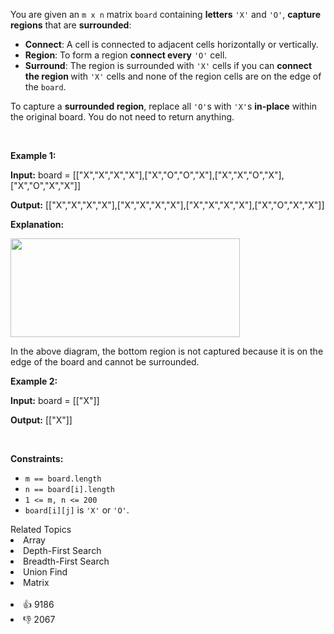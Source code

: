 <p>You are given an <code>m x n</code> matrix <code>board</code> containing <strong>letters</strong> <code>'X'</code> and <code>'O'</code>, <strong>capture regions</strong> that are <strong>surrounded</strong>:</p>

<ul> 
 <li><strong>Connect</strong>: A cell is connected to adjacent cells horizontally or vertically.</li> 
 <li><strong>Region</strong>: To form a region <strong>connect every</strong> <code>'O'</code> cell.</li> 
 <li><strong>Surround</strong>: The region is surrounded with <code>'X'</code> cells if you can <strong>connect the region </strong>with <code>'X'</code> cells and none of the region cells are on the edge of the <code>board</code>.</li> 
</ul>

<p>To capture a <strong>surrounded region</strong>, replace all <code>'O'</code>s with <code>'X'</code>s <strong>in-place</strong> within the original board. You do not need to return anything.</p>

<p>&nbsp;</p> 
<p><strong class="example">Example 1:</strong></p>

<div class="example-block"> 
 <p><strong>Input:</strong> <span class="example-io">board = [["X","X","X","X"],["X","O","O","X"],["X","X","O","X"],["X","O","X","X"]]</span></p> 
</div>

<p><strong>Output:</strong> <span class="example-io">[["X","X","X","X"],["X","X","X","X"],["X","X","X","X"],["X","O","X","X"]]</span></p>

<p><strong>Explanation:</strong></p> 
<img alt="" src="https://assets.leetcode.com/uploads/2021/02/19/xogrid.jpg" style="width: 367px; height: 158px;" /> 
<p>In the above diagram, the bottom region is not captured because it is on the edge of the board and cannot be surrounded.</p>

<p><strong class="example">Example 2:</strong></p>

<div class="example-block"> 
 <p><strong>Input:</strong> <span class="example-io">board = [["X"]]</span></p> 
</div>

<p><strong>Output:</strong> <span class="example-io">[["X"]]</span></p>

<p>&nbsp;</p> 
<p><strong>Constraints:</strong></p>

<ul> 
 <li><code>m == board.length</code></li> 
 <li><code>n == board[i].length</code></li> 
 <li><code>1 &lt;= m, n &lt;= 200</code></li> 
 <li><code>board[i][j]</code> is <code>'X'</code> or <code>'O'</code>.</li> 
</ul>

<div><div>Related Topics</div><div><li>Array</li><li>Depth-First Search</li><li>Breadth-First Search</li><li>Union Find</li><li>Matrix</li></div></div><br><div><li>👍 9186</li><li>👎 2067</li></div>